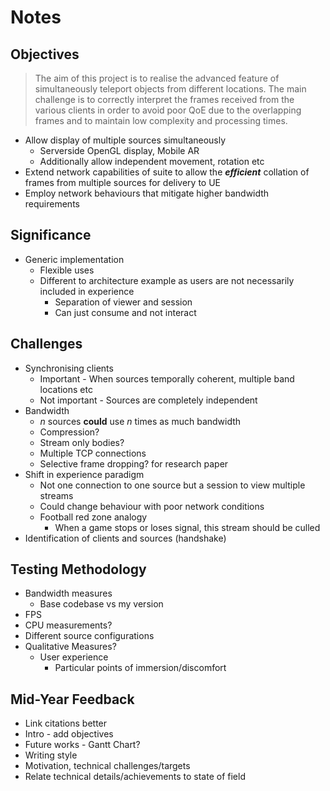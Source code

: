 # Notes

## Objectives

> The aim of this project is to realise the advanced feature of simultaneously teleport objects from different locations. The main challenge is to correctly interpret the frames received from the various clients in order to avoid poor QoE due to the overlapping frames and to maintain low complexity and processing times.

* Allow display of multiple sources simultaneously
    - Serverside OpenGL display, Mobile AR
    - Additionally allow independent movement, rotation etc
* Extend network capabilities of suite to allow the ***efficient*** collation of frames from multiple sources for delivery to UE
* Employ network behaviours that mitigate higher bandwidth requirements

## Significance

* Generic implementation
    - Flexible uses
    - Different to architecture example as users are not necessarily included in experience
        - Separation of viewer and session
        - Can just consume and not interact

## Challenges

* Synchronising clients
    - Important - When sources temporally coherent, multiple band locations etc
    - Not important - Sources are completely independent 
* Bandwidth
    - *n* sources **could** use *n* times as much bandwidth
    - Compression?
    - Stream only bodies?
    - Multiple TCP connections
    - Selective frame dropping? for research paper
* Shift in experience paradigm
    - Not one connection to one source but a session to view multiple streams
    - Could change behaviour with poor network conditions
    - Football red zone analogy
        - When a game stops or loses signal, this stream should be culled
* Identification of clients and sources (handshake)

## Testing Methodology

* Bandwidth measures
    - Base codebase vs my version
* FPS
* CPU measurements?
* Different source configurations
* Qualitative Measures?
    - User experience
        - Particular points of immersion/discomfort

##  Mid-Year Feedback

* Link citations better
* Intro - add objectives
* Future works - Gantt Chart?
* Writing style
* Motivation, technical challenges/targets
* Relate technical details/achievements to state of field